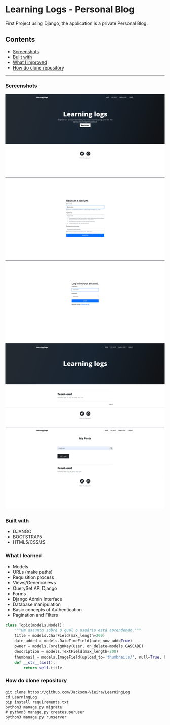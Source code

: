 # Learning Logs - Personal Blog

First Project using Django, the application is a private Personal Blog.

## Contents
- [Screenshots](#screenshots)
- [Built with](#built-with)
- [What I improved](#what-i-improved)
- [How do clone repository](#how-do-clone-repository)
___
### Screenshots

![Home no logged](public/readme/home_no_logged.png)
![register](public/readme/register.png)
![login](public/readme/login.png)
![post filter page](public/readme/home.png)
![post filter page](public/readme/post_filter.png)

### Built with
- DJANGO
- BOOTSTRAP5
- HTML5/CSS/JS

### What I learned
 - Models
 - URLs (make paths)
 - Requisition process
 - Views/GenericViews
 - QuerySet API Django
 - Forms
 - Django Admin Interface
 - Database manipulation
 - Basic concepts of Authentication
 - Pagination and Filters

```python
class Topic(models.Model):
    """Um assunto sobre o qual o usuário está aprendendo."""
    title = models.CharField(max_length=200)
    date_added = models.DateTimeField(auto_now_add=True)
    owner = models.ForeignKey(User, on_delete=models.CASCADE)
    description = models.TextField(max_length=200)
    thumbnail = models.ImageField(upload_to='thumbnails/', null=True, blank=True)
    def __str__(self):
        return self.title
```

### How do clone repository
```
git clone https://github.com/Jackson-Vieira/LearningLog
cd LearningLog
pip install requirements.txt
python3 manage.py migrate
# python3 manage.py createsuperuser
python3 manage.py runserver
```